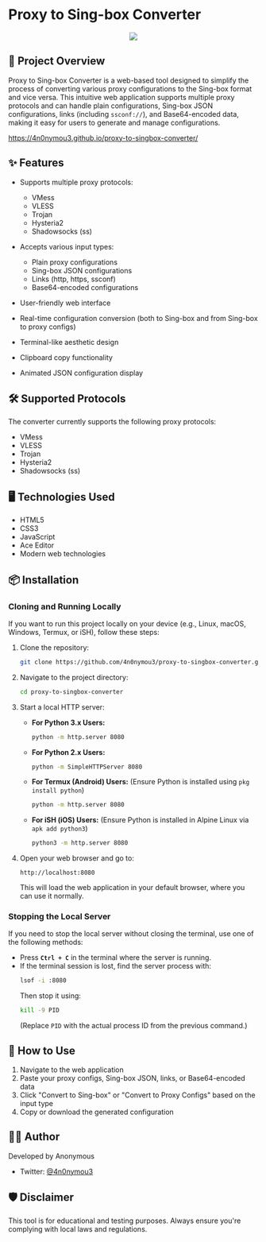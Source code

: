 # Proxy to Sing-box Converter

<p align="center">
  <img src="https://img.shields.io/badge/version-3.0.0-blue.svg?cacheSeconds=2592000" />
</p>

## 🚀 Project Overview

Proxy to Sing-box Converter is a web-based tool designed to simplify the process of converting various proxy configurations to the Sing-box format and vice versa. This intuitive web application supports multiple proxy protocols and can handle plain configurations, Sing-box JSON configurations, links (including `ssconf://`), and Base64-encoded data, making it easy for users to generate and manage configurations.

https://4n0nymou3.github.io/proxy-to-singbox-converter/

## ✨ Features

- Supports multiple proxy protocols:
  - VMess
  - VLESS
  - Trojan
  - Hysteria2
  - Shadowsocks (ss)

- Accepts various input types:
  - Plain proxy configurations
  - Sing-box JSON configurations
  - Links (http, https, ssconf)
  - Base64-encoded configurations

- User-friendly web interface
- Real-time configuration conversion (both to Sing-box and from Sing-box to proxy configs)
- Terminal-like aesthetic design
- Clipboard copy functionality
- Animated JSON configuration display

## 🛠️ Supported Protocols

The converter currently supports the following proxy protocols:
- VMess
- VLESS
- Trojan
- Hysteria2
- Shadowsocks (ss)

## 🖥️ Technologies Used

- HTML5
- CSS3
- JavaScript
- Ace Editor
- Modern web technologies

## 📦 Installation

### Cloning and Running Locally

If you want to run this project locally on your device (e.g., Linux, macOS, Windows, Termux, or iSH), follow these steps:

1. Clone the repository:
   ```sh
   git clone https://github.com/4n0nymou3/proxy-to-singbox-converter.git
   ```

2. Navigate to the project directory:
   ```sh
   cd proxy-to-singbox-converter
   ```

3. Start a local HTTP server:
   
   - **For Python 3.x Users:**
     ```sh
     python -m http.server 8080
     ```
   
   - **For Python 2.x Users:**
     ```sh
     python -m SimpleHTTPServer 8080
     ```

   - **For Termux (Android) Users:** (Ensure Python is installed using `pkg install python`)
     ```sh
     python -m http.server 8080
     ```

   - **For iSH (iOS) Users:** (Ensure Python is installed in Alpine Linux via `apk add python3`)
     ```sh
     python3 -m http.server 8080
     ```

4. Open your web browser and go to:
   ```
   http://localhost:8080
   ```
   This will load the web application in your default browser, where you can use it normally.

### Stopping the Local Server

If you need to stop the local server without closing the terminal, use one of the following methods:

- Press **`Ctrl + C`** in the terminal where the server is running.
- If the terminal session is lost, find the server process with:
  ```sh
  lsof -i :8080
  ```
  Then stop it using:
  ```sh
  kill -9 PID
  ```
  (Replace `PID` with the actual process ID from the previous command.)

## 🚀 How to Use

1. Navigate to the web application
2. Paste your proxy configs, Sing-box JSON, links, or Base64-encoded data
3. Click "Convert to Sing-box" or "Convert to Proxy Configs" based on the input type
4. Copy or download the generated configuration

## 👨‍💻 Author

Developed by Anonymous
- Twitter: [@4n0nymou3](https://x.com/4n0nymou3)

## 🛡️ Disclaimer

This tool is for educational and testing purposes. Always ensure you're complying with local laws and regulations.